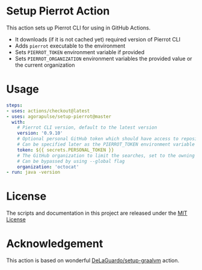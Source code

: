 # Setup Pierrot Action

This action sets up Pierrot CLI for using in GitHub Actions.

* It downloads (if it is not cached yet) required version of Pierrot CLI
* Adds `pierrot` executable to the environment
* Sets `PIERROT_TOKEN` environment variable if provided
* Sets `PIERROT_ORGANIZATION` environment variables the provided value or the current organization

# Usage

```yaml
steps:
- uses: actions/checkout@latest
- uses: agorapulse/setup-pierrot@master
  with:
    # Pierrot CLI version, default to the latest version
    version: '0.9.10'
    # Optional personal GitHub token which should have access to repositories you want to modify
    # Can be specified later as the PIERROT_TOKEN environment variable or using --github-token option
    token: ${{ secrets.PERSONAL_TOKEN }}
    # The GitHub organization to limit the searches, set to the owning organization if not provided
    # Can be bypassed by using --global flag
    organization: 'octocat'
- run: java -version
```
# License

The scripts and documentation in this project are released under the [MIT License](LICENSE)

# Acknowledgement

This action is based on wonderful [DeLaGuardo/setup-graalvm](https://github.com/DeLaGuardo/setup-graalvm) action.
